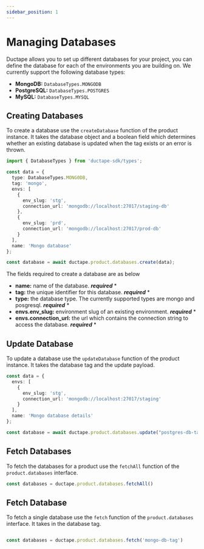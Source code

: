 ```yaml
---
sidebar_position: 1
---
```


# Managing Databases

Ductape allows you to set up different databases for your project, you can define the database for each of the environments you are building on. We currently support the following database types:

- **MongoDB:** `DatabaseTypes.MONGODB`
- **PostgreSQL:** `DatabaseTypes.POSTGRES`
- **MySQL:** `DatabaseTypes.MYSQL`

## Creating Databases

To create a database use the `createDatabase` function of the product instance. It takes the database object and a boolean field which determines whether an existing database is updated when the tag exists or an error is thrown.

```typescript
import { DatabaseTypes } from 'ductape-sdk/types';

const data = {
  type: DatabaseTypes.MONG0DB,
  tag: 'mongo',
  envs: [
    {
      env_slug: 'stg',
      connection_url: 'mongodb://localhost:27017/staging-db'
    },
    {
      env_slug: 'prd',
      connection_url: 'mongodb://localhost:27017/prod-db'
    }
  ],
  name: 'Mongo database'
};

const database = await ductape.product.databases.create(data);
```

The fields required to create a database are as below

- **name:** name of the database. ***required*** *
- **tag:** the unique identifier for this database. ***required*** *
- **type:** the database type. The currently supported types are mongo and posgresql. ***required*** *
- **envs.env_slug:** environment slug of an existing environment. ***required*** *
- **envs.connection_url:** the url which contains the connection string to access the database. ***required*** *

## Update Database

To update a database use the `updateDatabase` function of the product instance. It takes the database tag and the update payload.

```typescript
const data = {
  envs: [
    {
      env_slug: 'stg',
      connection_url: 'mongodb://localhost:27017/staging'
    }
  ],
  name: 'Mongo database details'
};

const database = await ductape.product.databases.update("postgres-db-tag",data);
```

## Fetch Databases

To fetch the databases for a product use the `fetchAll` function of the `product.databases` interface.

```typescript
const databases = ductape.product.databases.fetchAll()
```

## Fetch Database

To fetch a single database use the `fetch` function of the `product.databases` interface. It takes in the database tag.

```typescript

const databases = ductape.product.databases.fetch('mongo-db-tag')
```

